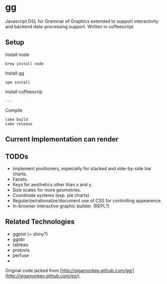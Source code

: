gg
===

Javascript DSL for Grammar of Graphics extended to support interactivity and
backend data-processing support.  Written in coffeescript

Setup
------

Install node

    brew install node

Install gg

    npm install

Install coffeescrip

    ---

Compile

    cake build
    cake release

Current Implementation can render
---------------

<html>
<ggplot2js!doctype html>
<script src="https://raw.github.com/sirrice/gg/new-model/lib/gg.js"></script>
<link rel="stylesheet" type="text/css" href="https://raw.github.com/sirrice/gg/new-model/lib/gg.css">
<script>
;(function () {
  $(document).ready(function() {
    Math.seedrandom("zero");
    var specs = {
      layers: [
        {
          geom: { type:"interval", aes: {y: 'total', r: 'total'} },
          aes: {x: 'd', y: 'r', 'fill': 'f',  "fill-opacity": 0.9},
          stat: "bin"
        }
       ,{
          geom: { type:"point"},
          aes: {x: 'd', y: 'r', fill: '{g*10 + f}', "fill-opacity": 0.4}
        }
      ],
      facets: {x: 'f', y: 'g', xLabel: "custom x facet label", fontSize: "10pt"},
      scales: {
        x: {type: 'linear'},
        y: {type: 'linear'},
        r: {type: 'linear', range: [3,6]}
      },
      opts: {
        title: "Custom plot title!"
      }
    }

    var w    = 800;
    var h    = 600;
    var ex   = function () { return d3.select('#examples').append('span'); };
    var bigdata = _.map(_.range(0, 500), function(d) {
      g = Math.floor(Math.random() * 3);
      f = Math.floor(Math.random() * 3);
      t = Math.floor(Math.random() * 3);
      return {d:d, r: d*100, g: g, f:f, t:t};
    })

    var scatterplot = gg(specs)
    scatterplot.render(w, h, ex(), bigdata)

  });
})();
</script>
<div id="examples"></div>
</ggplot2js!doctype>
</html>

TODOs
---------

- Implement positioners, especially for stacked and side-by-side bar charts.
- Facets.
- Keys for aesthetics other than x and y.
- Size scales for more geometries.
- Coordinate systems (esp. pie charts)
- Regularize/rationalize/document use of CSS for controlling appearence.
- In-browser interactive graphic builder. (REPL?)


Related Technologies
-----------

* ggplot (+ shiny?)
* ggobi
* tableau
* protovis
* perfuse
*


Original code jacked from [http://gigamonkey.github.com/gg/](http://gigamonkey.github.com/gg/).



